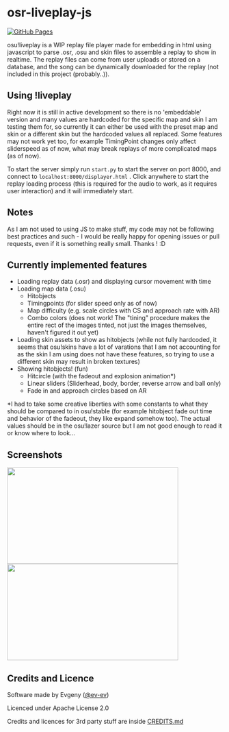 # osr-liveplay-js

[![GitHub Pages](https://img.shields.io/badge/github%20pages-release-8A2BE2.svg)](https://ev-ev.github.io/osr-liveplay-js/displayer.html)

osu!liveplay is a WIP replay file player made for embedding in html using javascript to parse .osr, .osu and skin files to assemble a replay to show in realtime. The replay files can come from user uploads or stored on a database, and the song can be dynamically downloaded for the replay (not included in this project (probably..)). 

## Using !liveplay
Right now it is still in active development so there is no 'embeddable' version and many values are hardcoded for the specific map and skin I am testing them for, so currently it can either be used with the preset map and skin or a different skin but the hardcoded values all replaced. Some features may not work yet too, for example TimingPoint changes only affect sliderspeed as of now, what may break replays of more complicated maps (as of now).

To start the server simply run ```start.py``` to start the server on port 8000, and connect to ```localhost:8000/displayer.html``` . Click anywhere to start the replay loading process (this is required for the audio to work, as it requires user interaction) and it will immediately start.

## Notes
As I am not used to using JS to make stuff, my code may not be following best practices and such - I would be really happy for opening issues or pull requests, even if it is something really small. Thanks ! :D

## Currently implemented features
- Loading replay data (.osr) and displaying cursor movement with time
- Loading map data (.osu)
  - Hitobjects
  - Timingpoints (for slider speed only as of now)
  - Map difficulty (e.g. scale circles with CS and approach rate with AR)
  - Combo colors (does not work! The "tining" procedure makes the entire rect of the images tinted, not just the images themselves, haven't figured it out yet)
- Loading skin assets to show as hitobjects (while not fully hardcoded, it seems that osu!skins have a lot of varations that I am not accounting for as the skin I am using does not have these features, so trying to use a different skin may result in broken textures)
- Showing hitobjects! (fun)
  - Hitcircle (with the fadeout and explosion animation*)
  - Linear sliders (Sliderhead, body, border, reverse arrow and ball only)
  - Fade in and approach circles based on AR

*I had to take some creative liberties with some constants to what they should be compared to in osu!stable (for example hitobject fade out time and behavior of the fadeout, they like expand somehow too). The actual values should be in the osu!lazer source but I am not good enough to read it or know where to look...

## Screenshots
<img src="https://github.com/ev-ev/osr-liveplay-js/assets/27211692/88cd84a0-1d85-4cdd-b874-1eb3eaf3d47e" width="400" height="225" />
<img src="https://github.com/ev-ev/osr-liveplay-js/assets/27211692/3c6110fb-7715-4cfe-ab14-51026cca6670" width="400" height="225" />


## Credits and Licence
Software made by Evgeny ([@ev-ev](https://github.com/ev-ev))

Licenced under Apache License 2.0

Credits and licences for 3rd party stuff are inside [CREDITS.md](CREDITS.md)
